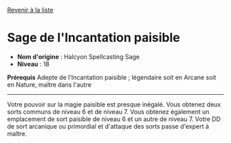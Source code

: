 [Revenir à la liste](..)

# Sage de l'Incantation paisible

 * **Nom d'origine** : Halcyon Spellcasting Sage
 * **Niveau** : 18


<p><span id="ctl00_MainContent_DetailedOutput"><strong>Prérequis</strong> Adepte de l'Incantation paisible ; légendaire soit en Arcane soit en Nature, maître dans l'autre<br></span></p>
<hr>
<p>Votre pouvoir sur la magie paisible est presque inégalé. Vous obtenez deux sorts communs de niveau 6 et de niveau 7. Vous obtenez également un emplacement de sort paisible de niveau 6 et un autre de niveau 7. Votre DD de sort arcanique ou primordial et d'attaque des sorts passe d'expert à maître.&nbsp;</p>